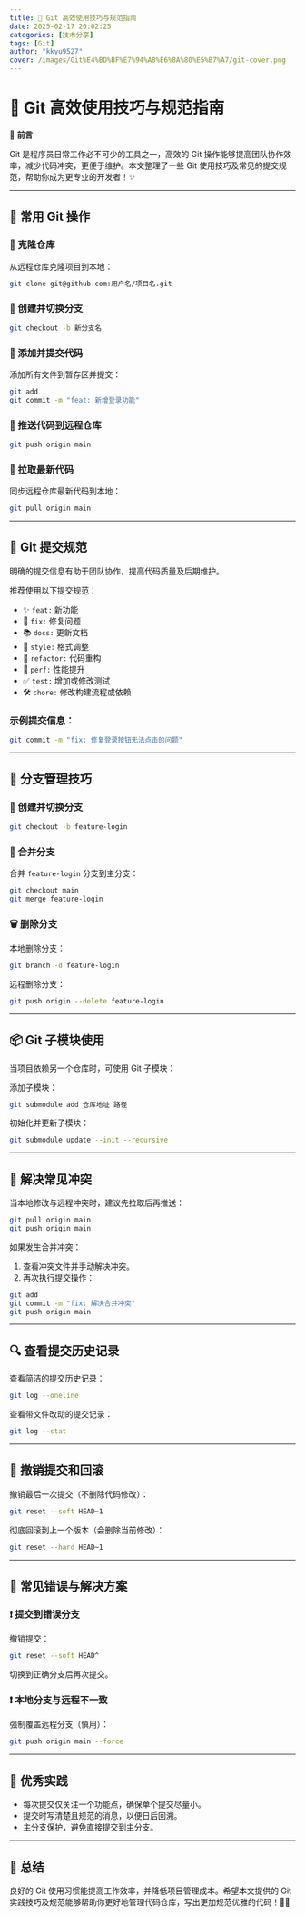 ```yaml
---
title: 🚀 Git 高效使用技巧与规范指南
date: 2025-02-17 20:02:25
categories: [技术分享]
tags: [Git]
author: "kkyu9527"
cover: /images/Git%E4%BD%BF%E7%94%A8%E6%8A%80%E5%B7%A7/git-cover.png
---
```


# 🚀 Git 高效使用技巧与规范指南

📌 **前言**

Git 是程序员日常工作必不可少的工具之一，高效的 Git 操作能够提高团队协作效率，减少代码冲突，更便于维护。本文整理了一些 Git 使用技巧及常见的提交规范，帮助你成为更专业的开发者！✨

---

## 🌟 常用 Git 操作

### 📌 克隆仓库

从远程仓库克隆项目到本地：
```bash
git clone git@github.com:用户名/项目名.git
```

### 📌 创建并切换分支

```bash
git checkout -b 新分支名
```

### 📌 添加并提交代码

添加所有文件到暂存区并提交：

```bash
git add .
git commit -m "feat: 新增登录功能"
```

### 📌 推送代码到远程仓库

```bash
git push origin main
```

### 📌 拉取最新代码

同步远程仓库最新代码到本地：

```bash
git pull origin main
```

---

## 🚀 Git 提交规范

明确的提交信息有助于团队协作，提高代码质量及后期维护。

推荐使用以下提交规范：

- ✨ `feat:` 新功能
- 🐛 `fix:` 修复问题
- 📚 `docs:` 更新文档
- 🎨 `style:` 格式调整
- 🔨 `refactor:` 代码重构
- 🚀 `perf:` 性能提升
- ✅ `test:` 增加或修改测试
- 🛠️ `chore:` 修改构建流程或依赖

### 示例提交信息：

```bash
git commit -m "fix: 修复登录按钮无法点击的问题"
```

---

## 🚧 分支管理技巧

### 🌿 创建并切换分支

```bash
git checkout -b feature-login
```

### 🔄 合并分支

合并 `feature-login` 分支到主分支：

```bash
git checkout main
git merge feature-login
```

### 🗑️ 删除分支

本地删除分支：

```bash
git branch -d feature-login
```

远程删除分支：

```bash
git push origin --delete feature-login
```

---

## 📦 Git 子模块使用

当项目依赖另一个仓库时，可使用 Git 子模块：

添加子模块：

```bash
git submodule add 仓库地址 路径
```

初始化并更新子模块：

```bash
git submodule update --init --recursive
```

---

## 🚨 解决常见冲突

当本地修改与远程冲突时，建议先拉取后再推送：

```bash
git pull origin main
git push origin main
```

如果发生合并冲突：

1. 查看冲突文件并手动解决冲突。
2. 再次执行提交操作：

```bash
git add .
git commit -m "fix: 解决合并冲突"
git push origin main
```

---

## 🔍 查看提交历史记录

查看简洁的提交历史记录：

```bash
git log --oneline
```

查看带文件改动的提交记录：

```bash
git log --stat
```

---

## 🔐 撤销提交和回滚

撤销最后一次提交（不删除代码修改）：

```bash
git reset --soft HEAD~1
```

彻底回滚到上一个版本（会删除当前修改）：

```bash
git reset --hard HEAD~1
```

---

## 🚨 常见错误与解决方案

### ❗️ 提交到错误分支

撤销提交：

```bash
git reset --soft HEAD^
```

切换到正确分支后再次提交。

### ❗️ 本地分支与远程不一致

强制覆盖远程分支（慎用）：

```bash
git push origin main --force
```

---

## 📖 优秀实践

- 每次提交仅关注一个功能点，确保单个提交尽量小。
- 提交时写清楚且规范的消息，以便日后回溯。
- 主分支保护，避免直接提交到主分支。

---

## 🚀 总结

良好的 Git 使用习惯能提高工作效率，并降低项目管理成本。希望本文提供的 Git 实践技巧及规范能够帮助你更好地管理代码仓库，写出更加规范优雅的代码！🌟🚀

